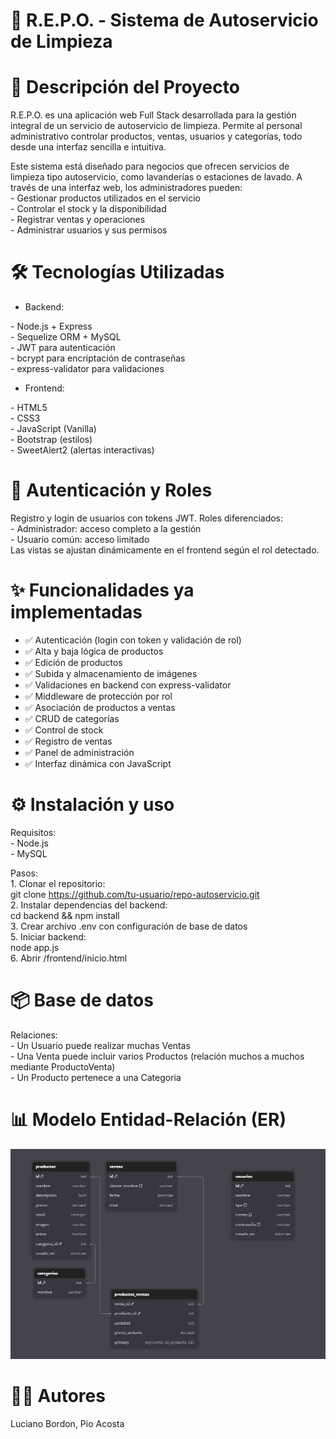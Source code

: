 # 🧽 R.E.P.O. \- Sistema de Autoservicio de Limpieza

# **📌 Descripción del Proyecto**

R.E.P.O. es una aplicación web Full Stack desarrollada para la gestión integral de un servicio de autoservicio de limpieza. Permite al personal administrativo controlar productos, ventas, usuarios y categorías, todo desde una interfaz sencilla e intuitiva.

Este sistema está diseñado para negocios que ofrecen servicios de limpieza tipo autoservicio, como lavanderías o estaciones de lavado. A través de una interfaz web, los administradores pueden:  
\- Gestionar productos utilizados en el servicio  
\- Controlar el stock y la disponibilidad  
\- Registrar ventas y operaciones  
\- Administrar usuarios y sus permisos

# **🛠️ Tecnologías Utilizadas**

* Backend:

\- Node.js \+ Express  
\- Sequelize ORM \+ MySQL  
\- JWT para autenticación  
\- bcrypt para encriptación de contraseñas  
\- express-validator para validaciones

* Frontend:

\- HTML5  
\- CSS3  
\- JavaScript (Vanilla)  
\- Bootstrap (estilos)  
\- SweetAlert2 (alertas interactivas)

# **🔐 Autenticación y Roles**

Registro y login de usuarios con tokens JWT. Roles diferenciados:  
\- Administrador: acceso completo a la gestión  
\- Usuario común: acceso limitado  
Las vistas se ajustan dinámicamente en el frontend según el rol detectado.

# **✨ Funcionalidades ya implementadas**

* ✅ Autenticación (login con token y validación de rol)  
* ✅ Alta y baja lógica de productos  
* ✅ Edición de productos  
* ✅ Subida y almacenamiento de imágenes  
* ✅ Validaciones en backend con express-validator  
* ✅ Middleware de protección por rol  
* ✅ Asociación de productos a ventas  
* ✅ CRUD de categorías  
* ✅ Control de stock  
* ✅ Registro de ventas  
* ✅ Panel de administración  
* ✅ Interfaz dinámica con JavaScript

# **⚙️ Instalación y uso**

Requisitos:  
\- Node.js  
\- MySQL

Pasos:  
1\. Clonar el repositorio:  
   git clone https://github.com/tu-usuario/repo-autoservicio.git  
2\. Instalar dependencias del backend:  
   cd backend && npm install  
3\. Crear archivo .env con configuración de base de datos  
5\. Iniciar backend:  
   node app.js  
6\. Abrir /frontend/inicio.html

# **📦 Base de datos**

Relaciones:  
\- Un Usuario puede realizar muchas Ventas  
\- Una Venta puede incluir varios Productos (relación muchos a muchos mediante ProductoVenta)  
\- Un Producto pertenece a una Categoria

# **📊 Modelo Entidad-Relación (ER)**

![Modelo de Base de Datos](frontend/assets/img/modeloBD.png)

# **🧑‍💻 Autores**

Luciano Bordon, Pio Acosta  

